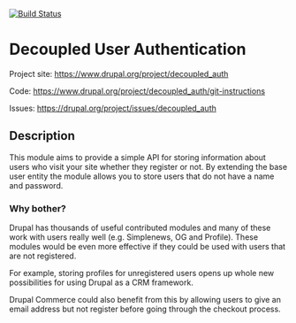 [![Build Status][buildimage]][buildurl]

[buildimage]: https://travis-ci.org/FreelyGive/decoupled_auth.png
[buildurl]: https://travis-ci.org/FreelyGive/decoupled_auth

# Decoupled User Authentication

Project site:  https://www.drupal.org/project/decoupled_auth

Code: https://www.drupal.org/project/decoupled_auth/git-instructions

Issues: https://drupal.org/project/issues/decoupled_auth

## Description

This module aims to provide a simple API for storing information about users
who visit your site whether they register or not. By extending the base user
entity the module allows you to store users that do not have a name and
password.

### Why bother?

Drupal has thousands of useful contributed modules and many of these work with
users really well (e.g. Simplenews, OG and Profile). These modules would be
even more effective if they could be used with users that are not registered.

For example, storing profiles for unregistered users opens up whole new
possibilities for using Drupal as a CRM framework.

Drupal Commerce could also benefit from this by allowing users to give an email
address but not register before going through the checkout process.
